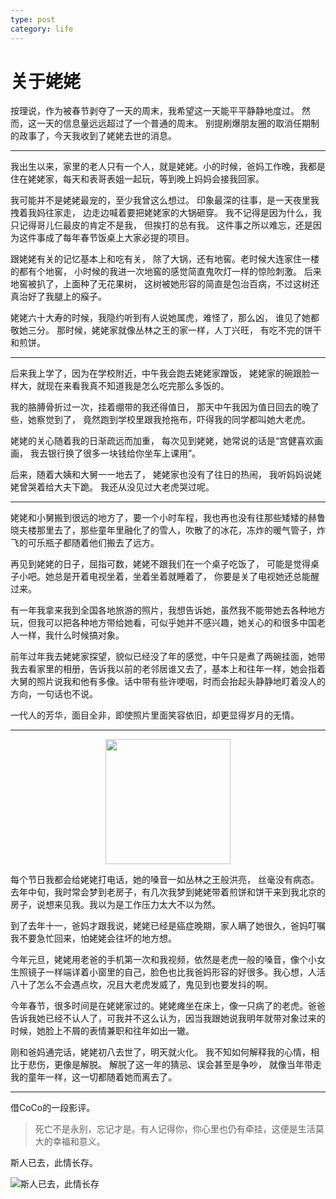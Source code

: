 ```yaml
---
type: post
category: life
---
```

# 关于姥姥

按理说，作为被春节剥夺了一天的周末，我希望这一天能平平静静地度过。
然而，这一天的信息量远远超过了一个普通的周末。
别提刷爆朋友圈的取消任期制的政事了，今天我收到了姥姥去世的消息。

---

我出生以来，家里的老人只有一个人，就是姥姥。小的时候，爸妈工作晚，我都是住在姥姥家，每天和表哥表姐一起玩，等到晚上妈妈会接我回家。

我可能并不是姥姥最宠的，至少我曾这么想过。
印象最深的往事，是一天夜里我拽着我妈往家走，
边走边喊着要把姥姥家的大锅砸穿。
我不记得是因为什么，我只记得哥儿仨最皮的肯定不是我，
但挨打的总有我。
这件事之所以难忘，还是因为这件事成了每年春节饭桌上大家必提的项目。

跟姥姥有关的记忆基本上和吃有关，
除了大锅，还有地窖。老时候大连家住一楼的都有个地窖，
小时候的我进一次地窖的感觉简直鬼吹灯一样的惊险刺激。
后来地窖被扒了，上面种了无花果树，
这树被她形容的简直是包治百病，不过这树还真治好了我腿上的瘊子。

姥姥六十大寿的时候，我隐约听到有人说她属虎，难怪了，那么凶，
谁见了她都敬她三分。
那时候，姥姥家就像丛林之王的家一样，人丁兴旺，
有吃不完的饼干和煎饼。

---

后来我上学了，因为在学校附近，中午我会跑去姥姥家蹭饭，
姥姥家的碗跟脸一样大，就现在来看我真不知道我是怎么吃完那么多饭的。

我的胳膊骨折过一次，挂着绷带的我还得值日，
那天中午我因为值日回去的晚了些，她察觉到了，
竟然跑到学校里跟我抢拖布，吓得我的同学都叫她大老虎。

姥姥的关心随着我的日渐疏远而加重，
每次见到姥姥，她常说的话是“宫健喜欢画画，
我去银行换了很多一块钱给你坐车上课用”。

后来，随着大姨和大舅一一地去了，
姥姥家也没有了往日的热闹，
我听妈妈说姥姥曾哭着给大夫下跪。
我还从没见过大老虎哭过呢。

---

姥姥和小舅搬到很远的地方了，要一个小时车程，我也再也没有往那些矮矮的赫鲁晓夫楼那里去了，那些童年里融化了的雪人，吹散了的冰花，冻炸的暖气管子，炸飞的可乐瓶子都随着他们搬去了远方。

再见到姥姥的日子，屈指可数，姥姥不跟我们在一个桌子吃饭了，
可能是觉得桌子小吧。她总是开着电视坐着，坐着坐着就睡着了，
你要是关了电视她还总能醒过来。

有一年我拿来我到全国各地旅游的照片，我想告诉她，虽然我不能带她去各种地方玩，但我可以把各种地方带给她看，可似乎她并不感兴趣，她关心的和很多中国老人一样，我什么时候搞对象。

前年过年我去姥姥家探望，貌似已经没了年的感觉，中午只是煮了两碗挂面，她带我去看家里的相册，告诉我以前的老邻居谁又去了，基本上和往年一样，她会指着大舅的照片说我和他有多像。话中带有些许哽咽，时而会抬起头静静地盯着没人的方向，一句话也不说。

一代人的芳华，面目全非，即使照片里面笑容依旧，却更显得岁月的无情。

---

<center><img src="http://ww1.sinaimg.cn/large/89d0a2e1ly1fot70eiqgoj20u01hct9u.jpg" height=200 /></center>

每个节日我都会给姥姥打电话，她的嗓音一如丛林之王般洪亮，
丝毫没有病态。去年中旬，我时常会梦到老房子，有几次我梦到姥姥带着煎饼和饼干来到我北京的房子，说想来见我。我以为是工作压力太大不以为然。

到了去年十一，爸妈才跟我说，姥姥已经是癌症晚期，家人瞒了她很久，爸妈叮嘱我不要急忙回来，怕姥姥会往坏的地方想。

今年元旦，姥姥用老爸的手机第一次和我视频，依然是老虎一般的嗓音，像个小女生照镜子一样端详着小窗里的自己，脸色也比我爸妈形容的好很多。我心想，人活八十了怎么不会遇点坎，况且大老虎发威了，鬼见到也要发抖的啊。

今年春节，很多时间是在姥姥家过的。姥姥瘫坐在床上，像一只病了的老虎。爸爸告诉我她已经不认人了，可我并不这么认为，因当我跟她说我明年就带对象过来的时候，她脸上不屑的表情兼职和往年如出一辙。

刚和爸妈通完话，姥姥初八去世了，明天就火化。
我不知如何解释我的心情，相比于悲伤，更像是解脱。
解脱了这一年的猜忌、误会甚至是争吵，
就像当年带走我的童年一样，这一切都随着她而离去了。

---

借CoCo的一段影评。

> 死亡不是永别，忘记才是。有人记得你，你心里也仍有牵挂，这便是生活莫大的幸福和意义。

斯人已去，此情长存。

![斯人已去，此情长存](http://ww1.sinaimg.cn/large/89d0a2e1ly1fot4xsuvysj20u00u0gn4.jpg)

